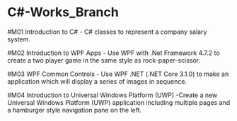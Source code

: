 # C#-Works_Branch

#M01 Introduction to C# - C# classes to represent a company salary system.

#M02 Introduction to WPF Apps - Use WPF with .Net Framework 4.7.2 to create a two player game in the same style as rock-paper-scissor.

#M03 WPF Common Controls - Use WPF .NET (.NET Core 3.1.0) to make an application which will display a series of images in sequence.

#M04 Introduction to Universal Windows Platform (UWP) -Create a new Universal Windows Platform (UWP) application including multiple pages and a hamburger style navigation pane on the left.
